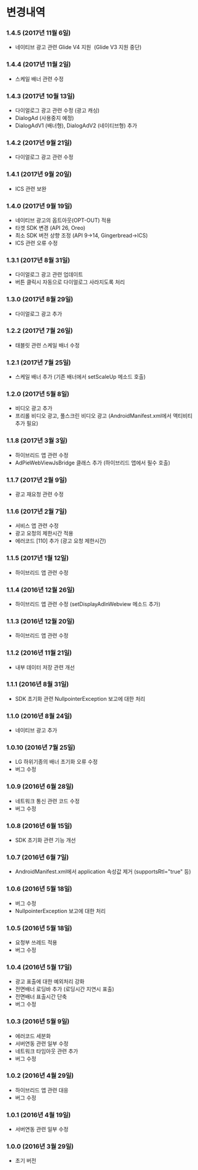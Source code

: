 
# 변경내역

### 1.4.5 (2017년 11월 6일)
- 네이티브 광고 관련 Glide V4 지원
  (Glide V3 지원 중단)

### 1.4.4 (2017년 11월 2일)
- 스케일 배너 관련 수정

### 1.4.3 (2017년 10월 13일)
- 다이얼로그 광고 관련 수정 (광고 캐싱)
- DialogAd (사용중지 예정)
- DialogAdV1 (배너형), DialogAdV2 (네이티브형) 추가

### 1.4.2 (2017년 9월 21일)
- 다이얼로그 광고 관련 수정

### 1.4.1 (2017년 9월 20일)
- ICS 관련 보완

### 1.4.0 (2017년 9월 19일)
- 네이티브 광고의 옵트아웃(OPT-OUT) 적용
- 타겟 SDK 변경 (API 26, Oreo)
- 최소 SDK 버전 상향 조정 (API 9->14, Gingerbread->ICS)
- ICS 관련 오류 수정

### 1.3.1 (2017년 8월 31일)
- 다이얼로그 광고 관련 업데이트
- 버튼 클릭시 자동으로 다이얼로그 사라지도록 처리

### 1.3.0 (2017년 8월 29일)
- 다이얼로그 광고 추가

### 1.2.2 (2017년 7월 26일)
- 태블릿 관련 스케일 배너 수정

### 1.2.1 (2017년 7월 25일)
- 스케일 배너 추가
(기존 배너에서 setScaleUp 메소드 호출)

### 1.2.0 (2017년 5월 8일)
- 비디오 광고 추가
- 프리롤 비디오 광고, 풀스크린 비디오 광고
  (AndroidManifest.xml에서 액티비티 추가 필요)

### 1.1.8 (2017년 3월 3일)
- 하이브리드 앱 관련 수정
- AdPieWebViewJsBridge 클래스 추가 (하이브리드 앱에서 필수 호출)

### 1.1.7 (2017년 2월 9일)
- 광고 재요청 관련 수정

### 1.1.6 (2017년 2월 7일)
- 서비스 앱 관련 수정
- 광고 요청의 제한시간 적용
- 에러코드 [110] 추가 (광고 요청 제한시간)

### 1.1.5 (2017년 1월 12일)
- 하이브리드 앱 관련 수정

### 1.1.4 (2016년 12월 26일)
- 하이브리드 앱 관련 수정 (setDisplayAdInWebview 메소드 추가)

### 1.1.3 (2016년 12월 20일)
- 하이브리드 앱 관련 수정

### 1.1.2 (2016년 11월 21일)
- 내부 데이터 저장 관련 개선

### 1.1.1 (2016년 8월 31일)
- SDK 초기화 관련 NullpointerException 보고에 대한 처리

### 1.1.0 (2016년 8월 24일)
- 네이티브 광고 추가

### 1.0.10 (2016년 7월 25일)
- LG 하위기종의 배너 초기화 오류 수정
- 버그 수정

### 1.0.9 (2016년 6월 28일)
- 네트워크 통신 관련 코드 수정
- 버그 수정

### 1.0.8 (2016년 6월 15일)
- SDK 초기화 관련 기능 개선

### 1.0.7 (2016년 6월 7일)
- AndroidManifest.xml에서 application 속성값 제거 (supportsRtl="true" 등)

### 1.0.6 (2016년 5월 18일)
- 버그 수정
- NullpointerException 보고에 대한 처리

### 1.0.5 (2016년 5월 18일)
- 요청부 쓰레드 적용
- 버그 수정

### 1.0.4 (2016년 5월 17일)
- 광고 표출에 대한 예외처리 강화
- 전면배너 로딩바 추가 (로딩시간 지연시 표출)
- 전면배너 표출시간 단축
- 버그 수정

### 1.0.3 (2016년 5월 9일)
- 에러코드 세분화
- 서버연동 관련 일부 수정
- 네트워크 타임아웃 관련 추가
- 버그 수정

### 1.0.2 (2016년 4월 29일)
- 하이브리드 앱 관련 대응
- 버그 수정

### 1.0.1 (2016년 4월 19일)
- 서버연동 관련 일부 수정

### 1.0.0 (2016년 3월 29일)
- 초기 버전
